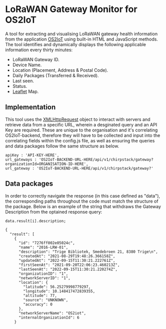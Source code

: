 # LoRaWAN Gateway Monitor for OS2IoT

A tool for extracting and visualising LoRaWAN gateway health information from the application [OS2IoT](https://os2.eu/produkt/os2iot) using built-in HTML and JavaScript methods. The tool identifies and dynamically displays the following applicable information every thirty minutes:

- LoRaWAN Gateway ID.
- Device Name.
- Location (Placement, Address & Postal Code).
- Daily Packages (Transferred & Received).
- Last seen.
- Status.
- [Leaflet](https://leafletjs.com/) Map.



## Implementation

This tool uses the [XMLHttpRequest](https://developer.mozilla.org/en-US/docs/Web/API/XMLHttpRequest) object to interact with servers and retrieve data from a specific URL, wherein a desginated query and an API Key are required. These are unique to the organisation and it's correlating OS2IoT-backend, therefore they will have to be collected and input into the correlating fields within the config.js file, as well as ensuring the queries and data packages follow the same structure as below.
```
apiKey : 'API-KEY-HERE',
url_gateways : 'OS2IoT-BACKEND-URL-HERE/api/v1/chirpstack/gateway?organizationId=ORGANISATION-ID-HERE',
url_gateway : 'OS2IoT-BACKEND-URL-HERE/api/v1/chirpstack/gateway?'
```

## Data packages

In order to correctly navigate the response (in this case defined as "data"), the corresponding paths throughout the code must match the structure of the package. Below is an example of the string that withdraws the Gateway Description from the optained response query:

```
data.result[i].description;
```

```
{
  "result": [
    {
      "id": "7276ff002e05024c",
      "name": "2016-LRW-01",
      "description": "Trige Bibliotek, Smedebroen 21, 8380 Trige\n",
      "createdAt": "2021-08-29T19:48:26.366158Z",
      "updatedAt": "2022-09-15T11:30:21.222761Z",
      "firstSeenAt": "2021-09-20T22:06:23.460213Z",
      "lastSeenAt": "2022-09-15T11:30:21.220274Z",
      "organizationID": "1",
      "networkServerID": "1",
      "location": {
        "latitude": 56.25279998779297,
        "longitude": 10.148417472839355,
        "altitude": 77,
        "source": "UNKNOWN",
        "accuracy": 0
      },
      "networkServerName": "OS2iot",
      "internalOrganizationId": 6
    }
```
